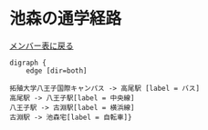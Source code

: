 # 池森の通学経路

[メンバー表に戻る](member.md#メンバー表)

```graphviz
digraph {
    edge [dir=both]
    
拓殖大学八王子国際キャンパス -> 高尾駅 [label = バス]
高尾駅 -> 八王子駅[label = 中央線]
八王子駅 -> 古淵駅[label = 横浜線]
古淵駅 -> 池森宅[label = 自転車]}
```
